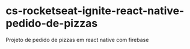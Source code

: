 # cs-rocketseat-ignite-react-native-pedido-de-pizzas
 Projeto de pedido de pizzas em react native com firebase
